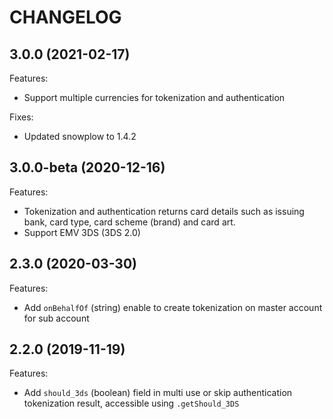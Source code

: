 # CHANGELOG

## 3.0.0 (2021-02-17)

Features:

- Support multiple currencies for tokenization and authentication

Fixes:

- Updated snowplow to 1.4.2

## 3.0.0-beta (2020-12-16)

Features:

- Tokenization and authentication returns card details such as issuing bank, card type, card scheme (brand) and card art.
- Support EMV 3DS (3DS 2.0)

## 2.3.0 (2020-03-30)

Features:

- Add `onBehalfOf` (string) enable to create tokenization on master account for sub account

## 2.2.0 (2019-11-19)

Features:

- Add `should_3ds` (boolean) field in multi use or skip authentication tokenization result, accessible using `.getShould_3DS`